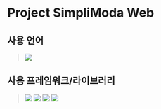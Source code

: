 # Project SimpliModa Web

## 사용 언어

> <img src="https://img.shields.io/badge/Tpescript-3178C6?style=flat&logo=typescript&logoColor=white"/>

## 사용 프레임워크/라이브러리

> <img src="https://img.shields.io/badge/React-61DAFB?style=flat&logo=React&logoColor=white"/>
> <img src="https://img.shields.io/badge/webpack-yellow?style=flat&logo=webpack&logoColor=white"/>
> <img src="https://img.shields.io/badge/Axios-5A29E4?style=flat&logo=axios&logoColor=white"/>
> <img src="https://img.shields.io/badge/Styled components-00AA80?style=flat&logo=styledComponents&logoColor=white"/>
